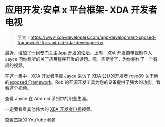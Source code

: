 # 应用开发:安卓 x 平台框架- XDA 开发者电视

> 原文：<https://www.xda-developers.com/app-development-xposed-framework-for-android-xda-developer-tv/>

最近，[增加了一组专门关注](http://www.xda-developers.com/announcements/xda-launches-new-set-of-forums-for-app-developers/) [App 开发的论坛](http://forum.xda-developers.com/forumdisplay.php?f=2188)。上周，XDA 开发商电视制作人 Jayce 问你想听的关于应用程序开发的话题。嗯，杰斯听了，为你制作了一个有趣的视频。

在这一集中，XDA 开发者电视 Jayce 采访了 XDA 公认的开发者 [rovo89](http://forum.xda-developers.com/member.php?u=4419114) 关于他的[exposed Framework](http://forum.xda-developers.com/showthread.php?t=1574401)。Rob 的开源开发工具为您的设备提供了强大的功能。看看这个视频。

查看 Jayce 在 Android 系列中的职业生涯。

一定要看看其他伟大的 [XDA 开发者电视](http://www.xda-developers.com/xda-tv/ "XDA Developer TV")视频。

查看杰斯的 YouTube 频道